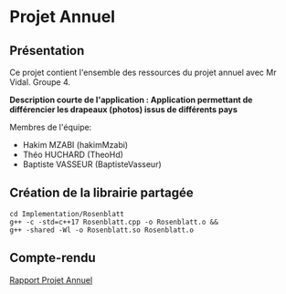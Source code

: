 # Projet Annuel

## Présentation

Ce projet contient l'ensemble des ressources du projet annuel avec Mr Vidal. Groupe 4.

**Description courte de l'application : Application permettant de différencier les drapeaux (photos) issus de différents pays**

Membres de l'équipe:
* Hakim MZABI (hakimMzabi)
* Théo HUCHARD (TheoHd)
* Baptiste VASSEUR (BaptisteVasseur)

## Création de la librairie partagée

```shell
cd Implementation/Rosenblatt 
g++ -c -std=c++17 Rosenblatt.cpp -o Rosenblatt.o &&
g++ -shared -Wl -o Rosenblatt.so Rosenblatt.o
```

## Compte-rendu

[Rapport Projet Annuel](https://docs.google.com/document/d/1lM383HdgLVEmQjvW0Nz036tlL89UG1IHnfgbQYwYco0/edit?usp=sharing)

